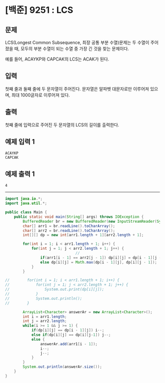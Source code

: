 # [백준] 9251 : LCS

## 문제

LCS(Longest Common Subsequence, 최장 공통 부분 수열)문제는 두 수열이 주어졌을 때, 모두의 부분 수열이 되는 수열 중 가장 긴 것을 찾는 문제이다.

예를 들어, ACAYKP와 CAPCAK의 LCS는 ACAK가 된다.

## 입력

첫째 줄과 둘째 줄에 두 문자열이 주어진다. 문자열은 알파벳 대문자로만 이루어져 있으며, 최대 1000글자로 이루어져 있다.

## 출력

첫째 줄에 입력으로 주어진 두 문자열의 LCS의 길이를 출력한다.

## 예제 입력 1

```
ACAYKP
CAPCAK

```

## 예제 출력 1

```
4
```

---

```java
import java.io.*;
import java.util.*;

public class Main {
    public static void main(String[] args) throws IOException {
        BufferedReader br = new BufferedReader(new InputStreamReader(System.in));
        char[] arr1 = br.readLine().toCharArray();
        char[] arr2 = br.readLine().toCharArray();
        int[][] dp = new int[arr1.length + 1][arr2.length + 1];

        for(int i = 1; i < arr1.length + 1; i++) {
            for(int j = 1; j < arr2.length + 1; j++) {
								//
                if(arr1[i - 1] == arr2[j - 1]) dp[i][j] = dp[i - 1][j - 1] + 1;
                else dp[i][j] = Math.max(dp[i - 1][j], dp[i][j - 1]);
            }
        }

//        for(int i = 1; i < arr1.length + 1; i++) {
//            for(int j = 1; j < arr2.length + 1; j++) {
//                System.out.print(dp[i][j]);
//            }
//            System.out.println();
//        }

        ArrayList<Character> answerAr = new ArrayList<Character>();
        int i = arr1.length;
        int j = arr2.length;
        while(i >= 1 && j >= 1) {
            if(dp[i][j] == dp[i - 1][j]) i--;
            else if(dp[i][j] == dp[i][j-1]) j--;
            else {
                answerAr.add(arr1[i - 1]);
                i--;
                j--;
            }
        }
        System.out.println(answerAr.size());
    }
}
```